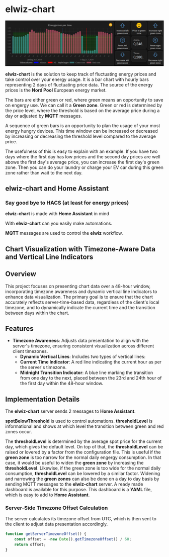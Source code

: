 # elwiz-chart

![elwiz-chart](../docs/chart_and_panel.png?raw=true)

**elwiz-chart** is the solution to keep track of fluctuating energy prices and take control over your energy usage. It is a bar chart with hourly bars representing 2 days of fluctuating price data. The source of the energy prices is the **Nord Pool** European energy market. 

The bars are either green or red, where green means an opportunity to save on engergy use. We can call it a **Green zone**. Green or red is determined by the price level, where the threshold is based on the average price during a day or adjusted by **MQTT** messages.

A sequence of green bars is an opportunity to plan the usage of your most energy hungry devices. This time window can be increased or decreased by increasing or decreasing the threshold level compared to the average price. 

The usefulness of this is easy to explain with an example. If you have two days where the first day has low prices and the second day prices are well abowe the first day's average price, you can increase the first day's green zone. Then you can do your laundry or charge your EV car during this green zone rather than wait to the next day.

## elwiz-chart and Home Assistant

### Say good bye to HACS (at least for energy prices)

**elwiz-chart** is made with **Home Assistant** in mind

With **elwiz-chart** can you easily make automations.

**MQTT** messages are used to control the **elwiz** workflow.

## Chart Visualization with Timezone-Aware Data and Vertical Line Indicators

## Overview

This project focuses on presenting chart data over a 48-hour window, incorporating timezone awareness and dynamic vertical line indicators to enhance data visualization. The primary goal is to ensure that the chart accurately reflects server-time-based data, regardless of the client's local timezone, and to dynamically indicate the current time and the transition between days within the chart.

## Features

- **Timezone Awareness**: Adjusts data presentation to align with the server's timezone, ensuring consistent visualization across different client timezones.
  - **Dynamic Vertical Lines**: Includes two types of vertical lines:
  - **Current Time Indicator**: A red line indicating the current hour as per the server's timezone.
  - **Midnight Transition Indicator**: A blue line marking the transition from one day to the next, placed between the 23rd and 24th hour of the first day within the 48-hour window.

## Implementation Details

The **elwiz-chart** server sends 2 messages to **Home Assistant**.

**spotBelowThreshold** is used to control automations.
**thresholdLevel** is informational and shows at which level the transition between green and red zones occur.

The **thresholdLevel** is determined by the average spot price for the current day, which gives the default level.
On top of that, the **thresholdLevel** can be raised or lovered by a factor from the configuration file.
This is useful if the **green zone** is too narrow for the normal daily engergy consumption. In that case, it would be useful to widen the **green zone** by increasing the **thresholdLevel**. Likewise, if the green zone is too wide for the normal daily consumption, **thresholdLevel** can be lowered by a similar factor.
Widening and narrowing the **green zones** can also be done on a day to day basis by sending MQTT messages to the **elwiz-chart** server. A ready made dashboard is available for this purpose. This dashboard is a **YAML** file, which is easy to add to **Home Assistant**.

### Server-Side Timezone Offset Calculation

The server calculates its timezone offset from UTC, which is then sent to the client to adjust data presentation accordingly.

```javascript
function getServerTimezoneOffset() {
    const offset = -new Date().getTimezoneOffset() / 60;
    return offset;
}
```

